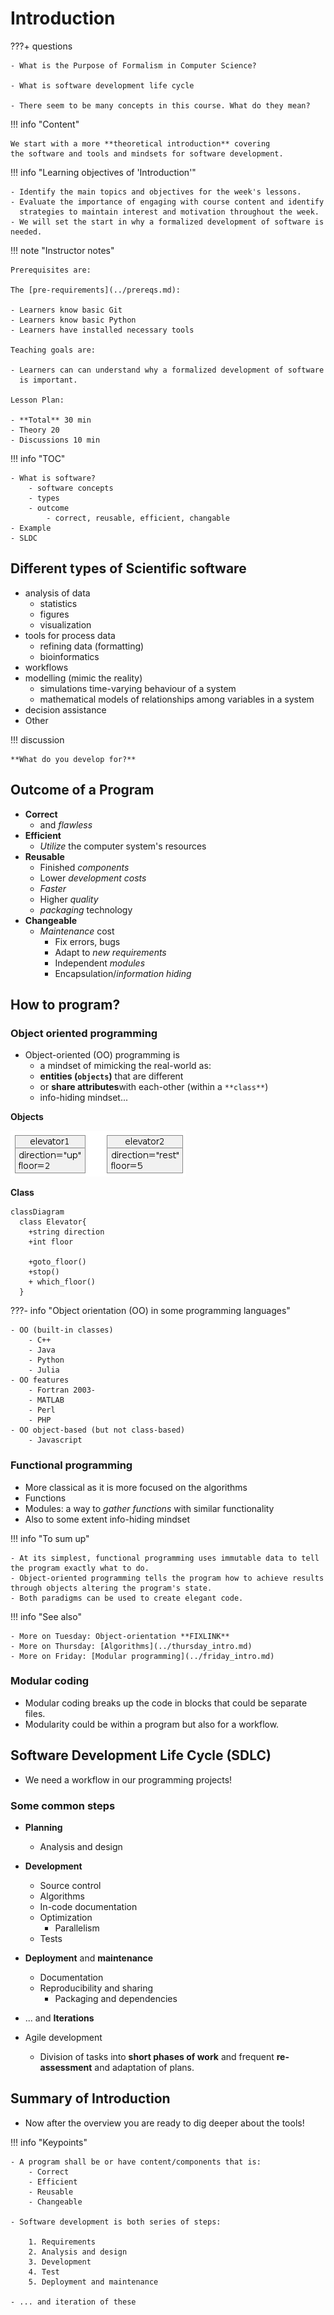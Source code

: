 # Introduction

???+ questions

    - What is the Purpose of Formalism in Computer Science?

    - What is software development life cycle

    - There seem to be many concepts in this course. What do they mean?


!!! info "Content"

    We start with a more **theoretical introduction** covering
    the software and tools and mindsets for software development.


!!! info "Learning objectives of 'Introduction'"

    - Identify the main topics and objectives for the week's lessons.
    - Evaluate the importance of engaging with course content and identify
      strategies to maintain interest and motivation throughout the week.
    - We will set the start in why a formalized development of software is needed.

!!! note "Instructor notes"

    Prerequisites are:

    The [pre-requirements](../prereqs.md):

    - Learners know basic Git
    - Learners know basic Python
    - Learners have installed necessary tools

    Teaching goals are:

    - Learners can can understand why a formalized development of software
      is important.

    Lesson Plan:

    - **Total** 30 min
    - Theory 20
    - Discussions 10 min

!!! info "TOC"

    - What is software?
        - software concepts
        - types
        - outcome
            - correct, reusable, efficient, changable
    - Example
    - SLDC

## Different types of Scientific software

- analysis of data
    - statistics
    - figures
    - visualization
- tools for process data
    - refining data (formatting)
    - bioinformatics
- workflows
- modelling (mimic the reality)
    - simulations time-varying behaviour of a system
    - mathematical models of relationships among variables in a system
- decision assistance
- Other

!!! discussion

    **What do you develop for?**

## Outcome of a Program

- **Correct**
    - and *flawless*
- **Efficient**
    - *Utilize* the computer system's resources
- **Reusable**
    - Finished *components*
    - Lower *development* *costs*
    - *Faster*
    - Higher *quality*
    - *packaging* technology
- **Changeable**
    - *Maintenance* cost
        - Fix errors, bugs
        - Adapt to *new requirements*
        - Independent *modules*
        - Encapsulation/*information hiding*

## How to program?

### Object oriented programming

- Object-oriented (OO) programming is
    - a mindset of mimicking the real-world as:
    - **entities (`objects`)** that are different
    - or **share attributes**with each-other (within a `**class**`)
    - info-hiding mindset...


**Objects**

![Elevator objects](../img/elevators.png)

**Class**

```mermaid
classDiagram
  class Elevator{
    +string direction
    +int floor

    +goto_floor()
    +stop()
    + which_floor()
  }
```

???- info "Object orientation (OO) in some programming languages"

    - OO (built-in classes)
        - C++
        - Java
        - Python
        - Julia
    - OO features
        - Fortran 2003-
        - MATLAB
        - Perl
        - PHP
    - OO object-based (but not class-based)
        - Javascript

### Functional programming

- More classical as it is more focused on the algorithms
- Functions
- Modules: a way to *gather functions* with similar functionality
- Also to some extent info-hiding mindset

!!! info "To sum up"

    - At its simplest, functional programming uses immutable data to tell the program exactly what to do.
    - Object-oriented programming tells the program how to achieve results through objects altering the program's state.
    - Both paradigms can be used to create elegant code.

!!! info "See also"

    - More on Tuesday: Object-orientation **FIXLINK**
    - More on Thursday: [Algorithms](../thursday_intro.md)
    - More on Friday: [Modular programming](../friday_intro.md)

### Modular coding

- Modular coding breaks up the code in blocks that could be separate files.
- Modularity could be within a program but also for a workflow.

## Software Development Life Cycle (SDLC)

- We need a workflow in our programming projects!

### Some common steps

- **Planning**
    - Analysis and design
- **Development**
    - Source control
    - Algorithms
    - In-code documentation
    - Optimization
        - Parallelism
    - Tests
- **Deployment** and **maintenance**
    - Documentation
    - Reproducibility and sharing
        - Packaging and dependencies

- ... and **Iterations**

- Agile development
    - Division of tasks into **short phases of work** and frequent **re-assessment** and adaptation of plans.

## Summary of Introduction

- Now after the overview you are ready to dig deeper about the tools!

!!! info "Keypoints"

    - A program shall be or have content/components that is:
        - Correct
        - Efficient
        - Reusable
        - Changeable

    - Software development is both series of steps:
    
        1. Requirements
        2. Analysis and design
        3. Development
        4. Test
        5. Deployment and maintenance
        
    - ... and iteration of these

